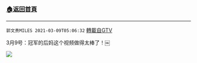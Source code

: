 ﻿###  [:house:返回首頁](https://github.com/ourhimalayas/txt)
---

`郭文贵MILES 2021-03-09T05:06:32` [轉載自GTV](https://gtv.org/web/#/UserInfo/5e596957357cc612d35a8044)

3月9号：冠军的后妈这个视频做得太棒了！￼

[![](https://filegroup.gtv.org/cdn-cgi/image/width=600/https://filegroup.gtv.org/group6/web/20210309/05/06/0/257a516f869a4824472d5b6a6b9abc5d.jpg)](https://filegroup.gtv.org/group6/web/20210309/05/06/0/1a693bc37fe1f4af50712c7a8e8eb049.mp4)